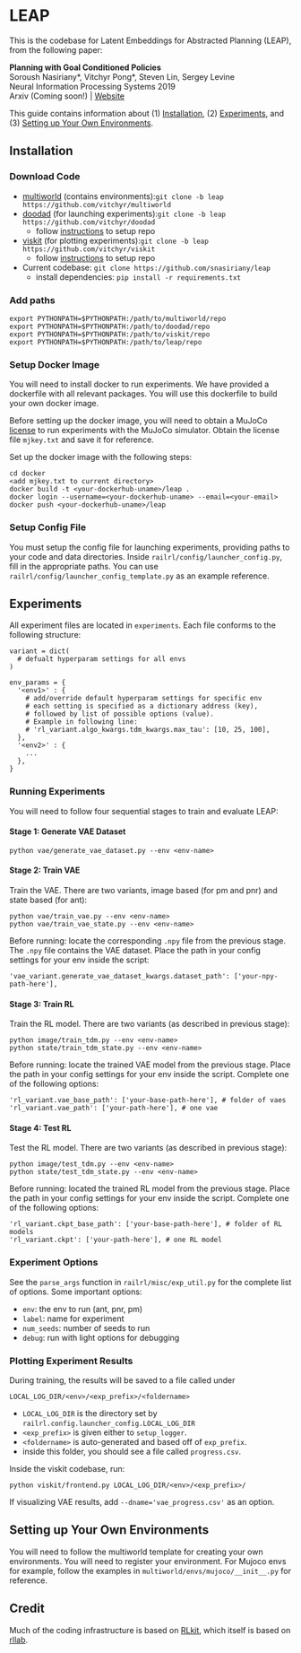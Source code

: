 # LEAP

This is the codebase for Latent Embeddings for Abstracted Planning (LEAP), from the following paper:

**Planning with Goal Conditioned Policies** 
<br> Soroush Nasiriany*, Vitchyr Pong*, Steven Lin, Sergey Levine 
<br> Neural Information Processing Systems 2019
<br> Arxiv (Coming soon!) | [Website](https://sites.google.com/view/goal-planning/)

This guide contains information about (1) [Installation](#installation), (2) [Experiments](#experiments), and (3) [Setting up Your Own Environments](#setting-up-your-own-environments).

## Installation
### Download Code
- [multiworld](https://github.com/vitchyr/multiworld/tree/leap) (contains environments):```git clone -b leap https://github.com/vitchyr/multiworld```
- [doodad](https://github.com/vitchyr/doodad/tree/leap) (for launching experiments):```git clone -b leap https://github.com/vitchyr/doodad```
  - follow [instructions](https://github.com/vitchyr/doodad/blob/leap/README.md) to setup repo
- [viskit](https://github.com/vitchyr/viskit/tree/leap) (for plotting experiments):```git clone -b leap https://github.com/vitchyr/viskit```
  - follow [instructions](https://github.com/vitchyr/viskit/blob/leap/README.md) to setup repo
- Current codebase: ```git clone https://github.com/snasiriany/leap```
  - install dependencies: `pip install -r requirements.txt`

### Add paths
```
export PYTHONPATH=$PYTHONPATH:/path/to/multiworld/repo
export PYTHONPATH=$PYTHONPATH:/path/to/doodad/repo
export PYTHONPATH=$PYTHONPATH:/path/to/viskit/repo
export PYTHONPATH=$PYTHONPATH:/path/to/leap/repo
```

### Setup Docker Image
You will need to install docker to run experiments. We have provided a dockerfile with all relevant packages. You will use this dockerfile to build your own docker image.

Before setting up the docker image, you will need to obtain a MuJoCo [license](https://www.roboti.us/license.html) to run experiments with the MuJoCo simulator. Obtain the license file `mjkey.txt` and save it for reference.

Set up the docker image with the following steps:
```
cd docker
<add mjkey.txt to current directory>
docker build -t <your-dockerhub-uname>/leap .
docker login --username=<your-dockerhub-uname> --email=<your-email>
docker push <your-dockerhub-uname>/leap
```
### Setup Config File
You must setup the config file for launching experiments, providing paths to your code and data directories.
Inside `railrl/config/launcher_config.py`, fill in the appropriate paths. You can use `railrl/config/launcher_config_template.py` as an example reference.

## Experiments
All experiment files are located in ```experiments```. Each file conforms to the following structure:
```
variant = dict(
  # defualt hyperparam settings for all envs
)

env_params = {
  '<env1>' : {
    # add/override default hyperparam settings for specific env
    # each setting is specified as a dictionary address (key),
    # followed by list of possible options (value).
    # Example in following line:
    # 'rl_variant.algo_kwargs.tdm_kwargs.max_tau': [10, 25, 100],
  },
  '<env2>' : {
    ...
  },
}
```
### Running Experiments
You will need to follow four sequential stages to train and evaluate LEAP:

#### Stage 1: Generate VAE Dataset
```
python vae/generate_vae_dataset.py --env <env-name>
```
#### Stage 2: Train VAE
Train the VAE. There are two variants, image based (for pm and pnr) and state based (for ant):
```
python vae/train_vae.py --env <env-name>
python vae/train_vae_state.py --env <env-name>
```
Before running: locate the corresponding `.npy` file from the previous stage. The `.npy` file contains the VAE dataset. Place the path in your config settings for your env inside the script: 
```
'vae_variant.generate_vae_dataset_kwargs.dataset_path': ['your-npy-path-here'],
```
#### Stage 3: Train RL
Train the RL model. There are two variants (as described in previous stage):
```
python image/train_tdm.py --env <env-name>
python state/train_tdm_state.py --env <env-name>
```
Before running: locate the trained VAE model from the previous stage. Place the path in your config settings for your env inside the script. Complete one of the following options:
```
'rl_variant.vae_base_path': ['your-base-path-here'], # folder of vaes
'rl_variant.vae_path': ['your-path-here'], # one vae
```
#### Stage 4: Test RL
Test the RL model. There are two variants (as described in previous stage):
```
python image/test_tdm.py --env <env-name>
python state/test_tdm_state.py --env <env-name>
```
Before running: located the trained RL model from the previous stage. Place the path in your config settings for your env inside the script. Complete one of the following options:
```
'rl_variant.ckpt_base_path': ['your-base-path-here'], # folder of RL models
'rl_variant.ckpt': ['your-path-here'], # one RL model
```

### Experiment Options
See the `parse_args` function in `railrl/misc/exp_util.py` for the complete list of options. Some important options:
- `env`: the env to run (ant, pnr, pm)
- `label`: name for experiment
- `num_seeds`: number of seeds to run
- `debug`: run with light options for debugging

### Plotting Experiment Results
During training, the results will be saved to a file called under
```
LOCAL_LOG_DIR/<env>/<exp_prefix>/<foldername>
```
 - `LOCAL_LOG_DIR` is the directory set by `railrl.config.launcher_config.LOCAL_LOG_DIR`
 - `<exp_prefix>` is given either to `setup_logger`.
 - `<foldername>` is auto-generated and based off of `exp_prefix`.
 - inside this folder, you should see a file called `progress.csv`. 

Inside the viskit codebase, run:

```
python viskit/frontend.py LOCAL_LOG_DIR/<env>/<exp_prefix>/
```
If visualizing VAE results, add `--dname='vae_progress.csv'` as an option.

## Setting up Your Own Environments
You will need to follow the multiworld template for creating your own environments. You will need to register your environment. For Mujoco envs for example, follow the examples in `multiworld/envs/mujoco/__init__.py` for reference.

## Credit
Much of the coding infrastructure is based on [RLkit](https://github.com/vitchyr/rlkit), which itself is based on [rllab](https://github.com/rll/rllab).
